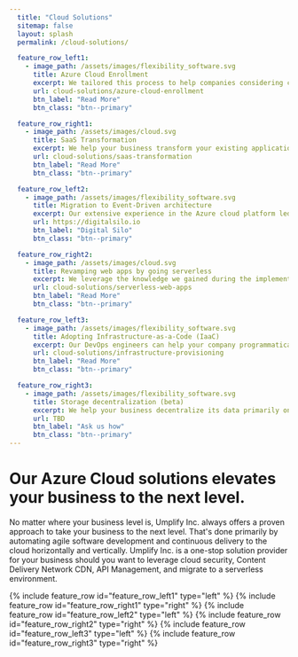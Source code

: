 ```yaml
---
  title: "Cloud Solutions"
  sitemap: false
  layout: splash
  permalink: /cloud-solutions/

  feature_row_left1:
    - image_path: /assets/images/flexibility_software.svg
      title: Azure Cloud Enrollment
      excerpt: We tailored this process to help companies considering cloud adoption or are at the early stage of adopting it for their business.
      url: cloud-solutions/azure-cloud-enrollment
      btn_label: "Read More"
      btn_class: "btn--primary"

  feature_row_right1:
    - image_path: /assets/images/cloud.svg
      title: SaaS Transformation
      excerpt: We help your business transform your existing applications to a Software-as-a-Service (Saas) architecture for additional security, high availability, and resilience on Azure Cloud.
      url: cloud-solutions/saas-transformation
      btn_label: "Read More"
      btn_class: "btn--primary"

  feature_row_left2:
    - image_path: /assets/images/flexibility_software.svg
      title: Migration to Event-Driven architecture
      excerpt: Our extensive experience in the Azure cloud platform led us to implement DigitalSilo, a state-of-art event-driven serverless framework to run stateless tasks at scale. We can help your team to adopt this framework to harness the power of the Azure cloud for computation.
      url: https://digitalsilo.io
      btn_label: "Digital Silo"
      btn_class: "btn--primary" 

  feature_row_right2:
    - image_path: /assets/images/cloud.svg
      title: Revamping web apps by going serverless
      excerpt: We leverage the knowledge we gained during the implementation of DigitalSilo to offer a robust and end-to-end solution to modernize your web applications and web APIs by going serverless. Azure cloud's serverless environment is an excellent choice for scalability, security, and traffic resilience.
      url: cloud-solutions/serverless-web-apps
      btn_label: "Read More"
      btn_class: "btn--primary"

  feature_row_left3:
    - image_path: /assets/images/flexibility_software.svg
      title: Adopting Infrastructure-as-a-Code (IaaC)
      excerpt: Our DevOps engineers can help your company programmatically provision the physical resources that your application requires to run on Azure. We use the most modern technologies in the market like Terraform and Bicep to eliminate the manual process of creating your Azure resources.
      url: cloud-solutions/infrastructure-provisioning
      btn_label: "Read More"
      btn_class: "btn--primary" 

  feature_row_right3:
    - image_path: /assets/images/flexibility_software.svg
      title: Storage decentralization (beta)
      excerpt: We help your business decentralize its data primarily on Azure Cloud infrastructure by leveraging the most cutting-edge protocols in the industry. We create a private cluster of peer-to-peer nodes where you can store and retrieve your files securely and reliably with 99.999% availability 24/7/365. Optionally turn every single machine in your organization into a peer-to-peer storage node for further redundancy without compromising the security.
      url: TBD
      btn_label: "Ask us how"
      btn_class: "btn--primary" 
---
```



# Our Azure Cloud solutions elevates your business to the next level.

No matter where your business level is, Umplify Inc. always offers a proven approach to take your business to the next level. That's done primarily by automating agile software development and continuous delivery to the cloud horizontally and vertically. Umplify Inc. is a one-stop solution provider for your business should you want to leverage cloud security, Content Delivery Network CDN, API Management, and migrate to a serverless environment.


{% include feature_row id="feature_row_left1" type="left" %}
{% include feature_row id="feature_row_right1" type="right" %}
{% include feature_row id="feature_row_left2" type="left" %}
{% include feature_row id="feature_row_right2" type="right" %}
{% include feature_row id="feature_row_left3" type="left" %}
{% include feature_row id="feature_row_right3" type="right" %}
